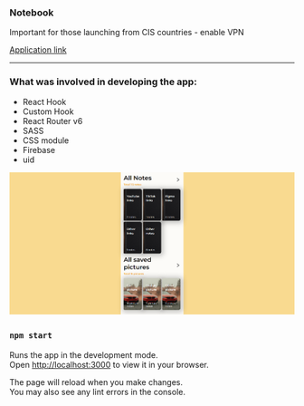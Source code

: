 ### Notebook

Important for those launching from CIS countries - enable VPN

[Application link](https://react-notebook-zeta.vercel.app)

---

### What was involved in developing the app:

- React Hook
- Custom Hook
- React Router v6
- SASS
- CSS module
- Firebase
- uid

![alt text](screen.png 'Notebook')

### `npm start`

Runs the app in the development mode.\
Open [http://localhost:3000](http://localhost:3000) to view it in your browser.

The page will reload when you make changes.\
You may also see any lint errors in the console.
